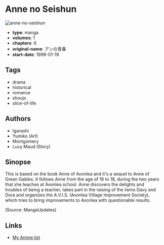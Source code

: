 # Anne no Seishun

![anne-no-seishun](https://cdn.myanimelist.net/images/manga/2/29999.jpg)

-   **type**: manga
-   **volumes**: 1
-   **chapters**: 6
-   **original-name**: アンの青春
-   **start-date**: 1998-01-19

## Tags

-   drama
-   historical
-   romance
-   shoujo
-   slice-of-life

## Authors

-   Igarashi
-   Yumiko (Art)
-   Montgomery
-   Lucy Maud (Story)

## Sinopse

This is based on the book Anne of Avonlea and it's a sequel to Anne of Green Gables. It follows Anne from the age of 16 to 18, during the two years that she teaches at Avonlea school. Anne discovers the delights and troubles of being a teacher, takes part in the raising of the twins Davy and Dora and organizes the A.V.I.S. (Avonlea Village Improvement Society), which tries to bring improvements to Avonlea with questionable results.

(Source: MangaUpdates)

## Links

-   [My Anime list](https://myanimelist.net/manga/18347/Anne_no_Seishun)
